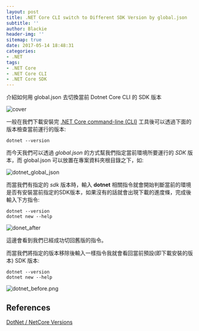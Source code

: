 ```yaml
---
layout: post
title: .NET Core CLI switch to Different SDK Version by global.json
subtitle: ''
author: Blackie
header-img: ''
sitemap: true
date: 2017-05-14 18:48:31
categories:
- .NET
tags: 
- .NET Core
- .NET Core CLI
- .NET Core SDK
---
```


介紹如何用 global.json 去切換當前 Dotnet Core CLI 的 SDK 版本

<!-- More -->

![cover](cover.png)

一般在我們下載安裝完  [.NET Core command-line (CLI)](https://github.com/dotnet/cli) 工具後可以透過下面的版本檢查當前運行的版本:

    dotnet --version

而今天我們可以透過 *global.json* 的方式幫我們指定當前環境所要運行的 *SDK* 版本，而 global.json 可以放置在專案資料夾根目錄之下，如:

![dotnet_global_json](dotnet_global_json.png)

而當我們有指定的 *sdk* 版本時，輸入 **dotnet** 相關指令就會開始判斷當前的環境是否有安裝當前指定的SDK版本，如果沒有的話就會出現下載的進度條，完成後輸入下方指令:

    dotnet --version
    dotnet new --help

![donet_after](donet_after.png)

這邊會看到我們已經成功切回舊版的指令。

而當我們將指定的版本移除後輸入一樣指令我就會看回當前預設(即下載安裝的版本) SDK 版本:

    dotnet --version
    dotnet new --help

![dotnet_before.png](dotnet_before.png)

## References ##

[DotNet / NetCore Versions](https://blog.stephencleary.com/2016/06/dotnet-netcore-versions.html)
